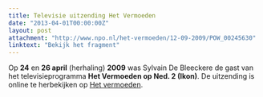 ```yaml
---
title: Televisie uitzending Het Vermoeden
date: "2013-04-01T00:00:00Z"
layout: post
attachment: "http://www.npo.nl/het-vermoeden/12-09-2009/POW_00245630"
linktext: "Bekijk het fragment"
---
```

Op **24** en **26 april** (herhaling) **2009** was Sylvain De Bleeckere de gast van het televisieprogramma **Het Vermoeden op Ned. 2 (Ikon)**.
 De uitzending is online te herbekijken op [Het vermoeden](http://www.npo.nl/het-vermoeden/12-09-2009/POW_00245630).
 
